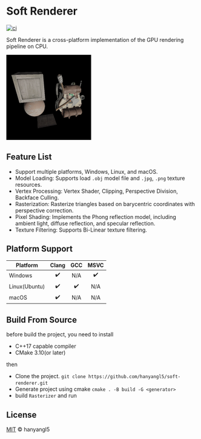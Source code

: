 # Soft Renderer

[![ci](https://github.com/hanyangl5/soft-renderer/actions/workflows/ci.yml/badge.svg?branch=master)](https://github.com/hanyangl5/soft-renderer/actions/workflows/ci.yml)

Soft Renderer is a cross-platform implementation of the GPU rendering pipeline on CPU.

![](figs/output_224.png)

## Feature List

- Support multiple platforms, Windows, Linux, and macOS.
- Model Loading: Supports load `.obj` model file and `.jpg`, `.png` texture resources.
- Vertex Processing: Vertex Shader, Clipping,  Perspective Division, Backface Culling.
- Rasterization: Rasterize triangles based on barycentric coordinates with perspective correction.
- Pixel Shading: Implements the Phong reflection model, including ambient light, diffuse reflection, and specular reflection.
- Texture Filtering: Supports Bi-Linear texture filtering.

## Platform Support

| Platform      |       Clang        |        GCC         |        MSVC        |
| ------------- | :----------------: | :----------------: | :----------------: |
| Windows       | :heavy_check_mark: |        N/A         | :heavy_check_mark: |
| Linux(Ubuntu) | :heavy_check_mark: | :heavy_check_mark: |        N/A         |
| macOS | :heavy_check_mark: | N/A |        N/A         |

## Build From Source

before build the project, you need to install

- C++17 capable compiler
- CMake 3.10(or later)

then 

- Clone the project.
`git clone https://github.com/hanyangl5/soft-renderer.git`
- Generate project using cmake
`cmake . -B build -G <generator>`
- build `Rasterizer` and run

## License

[MIT](LICENSE) © hanyangl5
